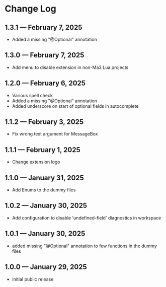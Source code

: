# Change Log

## 1.3.1 — February 7, 2025
- Added a missing "@Optional" annotation

## 1.3.0 — February 7, 2025
- Add menu to disable extension in non-Ma3 Lua projects

## 1.2.0 — February 6, 2025
- Various spell check
- Added a missing "@Optional" annotation
- Added underscore on start of optional fields in autocomplete

## 1.1.2 — February 3, 2025
- Fix wrong text argument for MessageBox

## 1.1.1 — February 1, 2025
- Change extension logo

## 1.1.0 — January 31, 2025
- Add Enums to the dummy files

## 1.0.2 — January 30, 2025
- Add configuration to disable 'undefined-field' diagnostics in workspace

## 1.0.1 — January 30, 2025
- added missing "@Optional" annotation to few functions in the dummy files

## 1.0.0 — January 29, 2025
- Initial public release